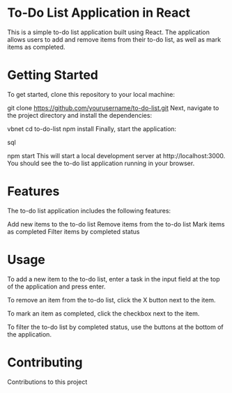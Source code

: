 # To-Do List Application in React
This is a simple to-do list application built using React. The application allows users to add and remove items from their to-do list, as well as mark items as completed.

# Getting Started
To get started, clone this repository to your local machine:

git clone https://github.com/yourusername/to-do-list.git
Next, navigate to the project directory and install the dependencies:

vbnet
cd to-do-list
npm install
Finally, start the application:

sql

npm start
This will start a local development server at http://localhost:3000. You should see the to-do list application running in your browser.

# Features
The to-do list application includes the following features:

Add new items to the to-do list
Remove items from the to-do list
Mark items as completed
Filter items by completed status
# Usage
To add a new item to the to-do list, enter a task in the input field at the top of the application and press enter.

To remove an item from the to-do list, click the X button next to the item.

To mark an item as completed, click the checkbox next to the item.

To filter the to-do list by completed status, use the buttons at the bottom of the application.

# Contributing
Contributions to this project

